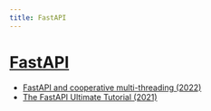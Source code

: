 ```yaml
---
title: FastAPI
---
```


# [FastAPI](https://fastapi.tiangolo.com/)

- [FastAPI and cooperative multi-threading (2022)](https://aivarsk.com/2022/01/21/fastapi-concurrency/)
- [The FastAPI Ultimate Tutorial (2021)](https://christophergs.com/python/2021/12/04/fastapi-ultimate-tutorial/)